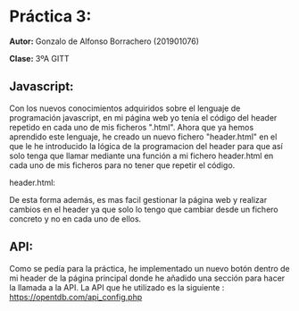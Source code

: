 # Práctica 3:

**Autor:** Gonzalo de Alfonso Borrachero (201901076)

**Clase:** 3ºA GITT
## Javascript:
Con los nuevos conocimientos adquiridos sobre el lenguaje de programación javascript, en mi página web yo tenía el código del header repetido en cada uno de mis ficheros ".html". Ahora que ya hemos aprendido este lenguaje, he creado un nuevo fichero "header.html" en el que le he introducido la lógica de la programacion del header para que así solo tenga que llamar mediante una función a mi fichero header.html en cada uno de mis ficheros para no tener que repetir el código.

header.html:


De esta forma además, es mas facil gestionar la página web y realizar cambios en el header ya que solo lo tengo que cambiar desde un fichero concreto y no en cada uno de ellos.

## API:
Como se pedía para la práctica, he implementado un nuevo botón dentro de mi header de la página principal donde he añadido una sección para hacer la llamada a la API. 
La API que he utilizado es la siguiente : https://opentdb.com/api_config.php
